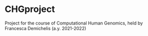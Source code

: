 # CHGproject
Project for the course of Computational Human Genomics, held by Francesca Demichelis (a.y. 2021-2022)
